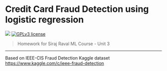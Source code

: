 # Credit Card Fraud Detection using logistic regression

[![](https://img.shields.io/badge/python-2.7%2C%203.5%2B-green.svg)]()
[![GPLv3 license](https://img.shields.io/badge/License-GPLv3-blue.svg)](http://perso.crans.org/besson/LICENSE.html)

> Homework for Siraj Raval ML Course - Unit 3

------------------

Based on IEEE-CIS Fraud Detection Kaggle dataset https://www.kaggle.com/c/ieee-fraud-detection

